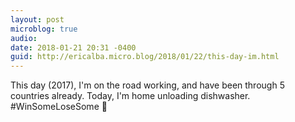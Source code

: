 ```yaml
---
layout: post
microblog: true
audio: 
date: 2018-01-21 20:31 -0400
guid: http://ericalba.micro.blog/2018/01/22/this-day-im.html
---
```

This day (2017), I'm on the road working, and have been through 5 countries already. 
Today, I'm home unloading dishwasher. #WinSomeLoseSome
🤔
